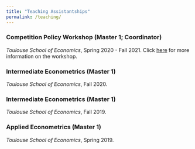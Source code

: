 ```yaml
---
title: "Teaching Assistantships"
permalink: /teaching/
---
```


### Competition Policy Workshop (Master 1; Coordinator)
*Toulouse School of Economics*, Spring 2020 - Fall 2021.
Click [here](https://sites.google.com/site/competitiontse/) for more information on the workshop.

### Intermediate Econometrics (Master 1)
*Toulouse School of Economics*, Fall 2020.

### Intermediate Econometrics (Master 1)
*Toulouse School of Economics*, Fall 2019.

### Applied Econometrics (Master 1)
*Toulouse School of Economics*, Spring 2019.

